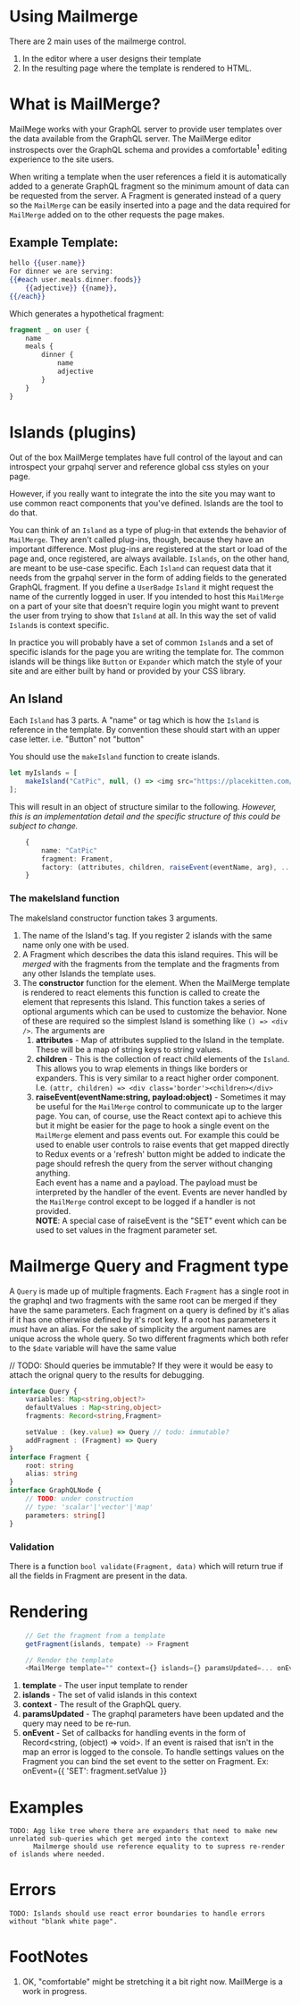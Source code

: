 # Using Mailmerge

There are 2 main uses of the mailmerge control.

1. In the editor where a user designs their template
2. In the resulting page where the template is rendered to HTML.

# What is MailMerge?

MailMege works with your GraphQL server to provide user templates over the data available from the GraphQL server.  The MailMerge editor instrospects over the GraphQL schema and provides a comfortable<sup>1</sup> editing experience to the site users.

When writing a template when the user references a field it is automatically added to a generate GraphQL fragment so the minimum amount of data can be requested from the server. A Fragment is generated instead of a query so the `MailMerge` can be easily inserted into a page and the data required for `MailMerge` added on to the other requests the page makes.

## Example Template:
```handlebars
hello {{user.name}}
For dinner we are serving:
{{#each user.meals.dinner.foods}}
    {{adjective}} {{name}},
{{/each}}
```

Which generates a hypothetical fragment:
```graphql
fragment _ on user {
    name
    meals {
        dinner {
            name
            adjective
        }
    }
}
```


# Islands (plugins)

Out of the box MailMerge templates have full control of the layout and can introspect your grpahql server and reference global css styles on your page.

However, if you really want to integrate the <MailMerge> into the site you may want to use common react components that you've defined. Islands are the tool to do that.

You can think of an `Island` as a type of plug-in that extends the behavior of `MailMerge`. They aren't called plug-ins, though, because they have an important difference.  Most plug-ins are registered at the start or load of the page and, once registered, are always available.  `Islands`, on the other hand, are meant to be use-case specific.  Each `Island` can request data that it needs from the grpahql server in the form of adding fields to the generated GraphQL fragment.  If you define a `UserBadge` `Island` it might request the name of the currently logged in user.  If you intended to host this `MailMerge` on a part of your site that doesn't require login you might want to prevent the user from trying to show that `Island` at all.  In this way the set of valid `Island`s is context specific.

In practice you will probably have a set of common `Island`s and a set of specific islands for the page you are writing the template for.  The common islands will be things like `Button` or `Expander` which match the style of your site and are either built by hand or provided by your CSS library.


## An Island
Each `Island` has 3 parts. A "name" or tag which is how the `Island` is reference in the template. By convention these should start with an upper case letter. i.e. "Button" not "button"

You should use the `makeIsland` function to create islands.

```ts
let myIslands = [
    makeIsland("CatPic", null, () => <img src="https://placekitten.com/200/300" />)
];
```

This will result in an object of structure similar to the following. _However, this is an implementation detail and the specific structure of this could be subject to change._

```ts
    { 
        name: "CatPic"
        fragment: Frament,
        factory: (attributes, children, raiseEvent(eventName, arg), ... ?)
    }
```

### The makeIsland function
The makeIsland constructor function takes 3 arguments. 

1. The name of the Island's tag. If you register 2 islands with the same name only one with be used.
2. A Fragment which describes the data this island requires.  This will be *merged* with the fragments from the template and the fragments from any other Islands the template uses.
3. The **constructor** function for the element.  When the MailMerge template is rendered to react elements this function is called to create the element that represents this Island. This function takes a series of optional arguments which can be used to customize the behavior. None of these are required so the simplest Island is something like `() => <div />`.  The arguments are
    1. **attributes** - Map of attributes supplied to the Island in the template.  These will be a map of string keys to string values. 
    2. **children** - This is the collection of react child elements of the `Island`.  This allows you to wrap elements in things like borders or expanders. This is very similar to a react higher order component.  I.e. `(attr, children) => <div class='border'><children></div>`
    3. **raiseEvent(eventName:string, payload:object)** - Sometimes it may be useful for the `MailMerge` control to communicate up to the larger page. You can, of course, use the React context api to achieve this but it might be easier for the page to hook a single event on the `MailMerge` element and pass events out.  For example this could be used to enable user controls to raise events that get mapped directly to Redux events or a 'refresh' button might be added to indicate the page should refresh the query from the server without changing anything.  
    Each event has a name and a payload. The payload must be interpreted by the handler of the event. Events are never handled by the `MailMerge` control except to be logged if a handler is not provided.   
    **NOTE**: A special case of raiseEvent is the "SET" event which can be used to set values in the fragment parameter set.


# Mailmerge Query and Fragment type

A `Query` is made up of multiple fragments. Each `Fragment` has a single root in the graphql and two fragments with the same root can be merged if they have the same parameters.  Each fragment on a query is defined by it's alias if it has one otherwise defined by it's root key.  If a root has parameters it *must* have an alias.  For the sake of simplicity the argument names are unique across the whole query. So two different fragments which both refer to the `$date` variable will have the same value

// TODO: Should queries be immutable? If they were it would be easy to attach the orignal query to the results for debugging.

```ts
interface Query {
    variables: Map<string,object?>
    defaultValues : Map<string,object>
    fragments: Record<string,Fragment>

    setValue : (key.value) => Query // todo: immutable?
    addFragment : (Fragment) => Query
}
interface Fragment {
    root: string
    alias: string
}
interface GraphQLNode {
    // TODO: under construction
    // type: 'scalar'|'vector'|'map'
    parameters: string[]
}
```

### Validation
There is a function `bool validate(Fragment, data)` which will return true if all the fields in Fragment are present in the data.  

# Rendering

```ts
    // Get the fragment from a template
    getFragment(islands, tempate) -> Fragment

    // Render the template
    <MailMerge template="" context={} islands={} paramsUpdated=... onEvent=... />
```
1. **template** - The user input template to render
2. **islands** - The set of valid islands in this context
3. **context** - The result of the GraphQL query.
4. **paramsUpdated** - The graphql parameters have been updated and the query may need to be re-run.
5. **onEvent** - Set of callbacks for handling events in the form of Record<string, (object) => void>. If an event is raised that isn't in the map an error is logged to the console.  To handle settings values on the Fragment you can bind the set event to the setter on Fragment. Ex: onEvent={{ 'SET': fragment.setValue }}

<MailMerge template={} data={}  />

# Examples
    TODO: Agg like tree where there are expanders that need to make new unrelated sub-queries which get merged into the context
          Mailmerge should use reference equality to to supress re-render of islands where needed.
    
# Errors
    TODO: Islands should use react error boundaries to handle errors without "blank white page".
    

# FootNotes
1.  OK, "comfortable" might be stretching it a bit right now. MailMerge is a work in progress.

